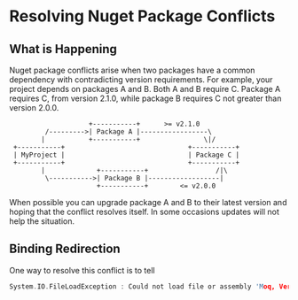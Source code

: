 # Resolving Nuget Package Conflicts

## What is Happening
Nuget package conflicts arise when two packages have a common dependency with contradicting version requirements. For example, your project depends on packages A and B. Both A and B require C. Package A requires C, from version 2.1.0, while package B requires C not greater than version 2.0.0.

```
                    +-----------+      >= v2.1.0
         /--------->| Package A |-----------------\
        |           +-----------+                \|/
 +-----------+                               +-----------+ 
 | MyProject |                               | Package C |
 +-----------+                               +-----------+  
        |             +-----------+                 /|\
         \----------->| Package B |------------------|
                      +-----------+        <= v2.0.0
```
When possible you can upgrade package A and B to their latest version and hoping that the conflict resolves itself. In some occasions updates will not help the situation. 

## Binding Redirection
One way to resolve this conflict is to tell 


```c
System.IO.FileLoadException : Could not load file or assembly 'Moq, Version=4.1.1308.2120, Culture=neutral, PublicKeyToken=69f491c39445e920' or one of its dependencies. The located assembly's manifest definition does not match the assembly reference. (Exception from HRESULT: 0x80131040)
```